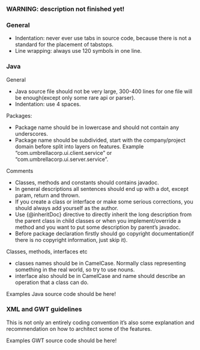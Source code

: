 ### WARNING: description not finished yet!

### General
 - Indentation: never ever use tabs in source code, because there is not a standard for the placement of tabstops. 
 - Line wrapping: always use 120 symbols in one line.

### Java
General
 - Java source file should not be very large, 300-400 lines for one file will be enough(except only some rare api or parser).
 - Indentation: use 4 spaces.

Packages:
 - Package name should be in lowercase and should not contain any underscores.
 - Package name should be subdivided, start with the company/project domain before split into layers on features. Example “com.umbrellacorp.ui.client.service” or “com.umbrellacorp.ui.server.service”.

Comments
 - Classes, methods and constants should contains javadoc.
 - In general descriptions all sentences should end up with a dot, except param, return and thrown.
 - If you create a class or interface or make some serious corrections, you should always add yourself as the author.
 - Use {@inheritDoc} directive to directly inherit the long description from the parent class in child classes or when you implement/override a method and you want to put some description by parent’s javadoc.
 - Before package declaration firstly should go copyright documentation(if there is no copyright information, just skip it).

Classes, methods, interfaces etc
- classes names should be in CamelCase. Normally class representing something in the real world, so try to use nouns.
- interface also should be in CamelCase and name should describe an operation that a class can do.

Examples
Java source code should be here!

### XML and GWT guidelines
This is not only an entirely coding convention it’s also some explanation and recommendation on how to architect some of the features. 


Examples
GWT source code should be here!
